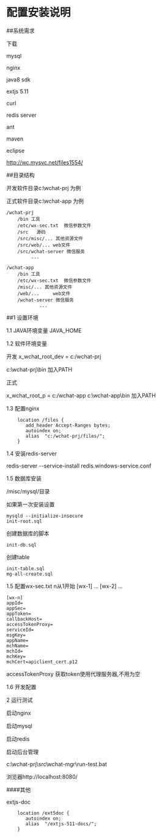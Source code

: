 # 配置安装说明

##系统需求

下载

mysql 

nginx

java8 sdk

extjs 5.11

curl

redis server 

ant

maven 

eclipse 

http://wc.mysvc.net/files1554/


##目录结构


开发软件目录c:\wchat-prj 为例

正式软件目录c:\wchat-app 为例


    /wchat-prj
        /bin 工具
        /etc/wx-sec.txt  微信参数文件
        /src   源码
        /src/misc/... 其他资源文件
        /src/web/... web文件
        /src/wchat-server 微信服务
             ...

    /wchat-app
        /bin 工具
        /etc/wx-sec.txt  微信参数文件
        /misc/... 其他资源文件
        /web/...     web文件
        /wchat-server 微信服务
                ...



##1 设置环境

1.1 JAVA环境变量
JAVA_HOME


1.2 软件环境变量

开发
x_wchat_root_dev = c:/wchat-prj 

c:\wchat-prj\bin 加入PATH 

正式

x_wchat_root_p  = c:/wchat-app
c:\wchat-app\bin 加入PATH 



1.3 配置nginx

        location /files {
           add_header Accept-Ranges bytes;
           autoindex on;
           alias  "c:/wchat-prj/files/";
        }        


1.4 安装redis-server

redis-server --service-install redis.windows-service.conf 


1.5 数据库安装

  /misc/mysql/目录

如果第一次安装设置

    mysqld --initialize-insecure
    init-root.sql
  
创建数据库的脚本

    init-db.sql 

 创建table
 
    init-table.sql 
    mg-all-create.sql


1.5 配置wx-sec.txt
n从1开始
[wx-1]
...
[wx-2]
...

    [wx-n]  
    appId=
    appSec=
    appToken=
    callbackHost=
    accessTokenProxy=
    serviceId=
    msgKey=
    appName=
    mchName=
    mchId=
    mchKey=
    mchCert=apiclient_cert.p12

 accessTokenProxy 获取token使用代理服务器,不用为空

1.6 开发配置




2 运行测试


启动nginx

启动mysql

启动redis

启动后台管理

c:\wchat-prj\src\wchat-mgr\run-test.bat 

浏览器http://localhost:8080/





####其他

   extjs-doc

		location /ext5doc {
           autoindex on;
           alias  "/extjs-511-docs/";
        }  